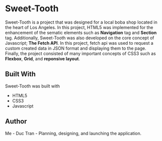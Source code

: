 # Sweet-Tooth
Sweet-Tooth is a project that was designed for a local boba shop located in the heart of Los Angeles. In this project, HTML5 was implemented for the enhancement of the sematic elements such as **Navigation** tag and **Section** tag. Additionally, Sweet-Tooth was also developed on the core concept of Javascript; **The Fetch API**. In this project, fetch api was used to request a custom created data in JSON format and displaying them to the page. Finally, the project consisted of many important concepts of CSS3 such as **Flexbox**, **Grid**, and **reponsive layout**. 

## Built With
Sweet-Tooth was built with
* HTML5
* CSS3
* Javascript

## Author
Me - Duc Tran - Planning, designing, and launching the application.



